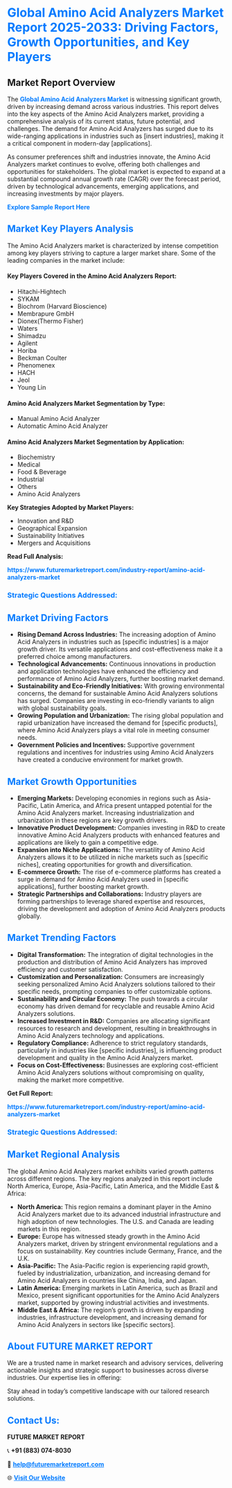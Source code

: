 <h1 style="color: #007BFF;">Global Amino Acid Analyzers Market Report 2025-2033: Driving Factors, Growth Opportunities, and Key Players</h1>

<section id="overview">
<h2>Market Report Overview</h2>
<p>The <a href="https://www.futuremarketreport.com/industry-report/amino-acid-analyzers-market" style="color: #007BFF; text-decoration: none;"><strong>Global Amino Acid Analyzers Market</strong></a> is witnessing significant growth, driven by increasing demand across various industries. This report delves into the key aspects of the Amino Acid Analyzers market, providing a comprehensive analysis of its current status, future potential, and challenges. The demand for Amino Acid Analyzers has surged due to its wide-ranging applications in industries such as [insert industries], making it a critical component in modern-day [applications].</p>
<p>As consumer preferences shift and industries innovate, the Amino Acid Analyzers market continues to evolve, offering both challenges and opportunities for stakeholders. The global market is expected to expand at a substantial compound annual growth rate (CAGR) over the forecast period, driven by technological advancements, emerging applications, and increasing investments by major players.</p>
</section>

<section id="overview">
<p><a href="https://www.futuremarketreport.com/request-sample/reportId=116657" style="color: #007BFF; text-decoration: none;"><strong>Explore Sample Report Here</strong></a></p>
</section>

<section id="key-players">
<h2 style="color: #007BFF;">Market Key Players Analysis</h2>
<p>The Amino Acid Analyzers market is characterized by intense competition among key players striving to capture a larger market share. Some of the leading companies in the market include:</p>
<h4>Key Players Covered in the Amino Acid Analyzers Report:</h4>
<ul><li>Hitachi-Hightech</li><li>SYKAM</li><li>Biochrom (Harvard Bioscience)</li><li>Membrapure GmbH</li><li>Dionex(Thermo Fisher)</li><li>Waters</li><li>Shimadzu</li><li>Agilent</li><li>Horiba</li><li>Beckman Coulter</li><li>Phenomenex</li><li>HACH</li><li>Jeol</li><li>Young Lin</li></ul>
<h4>Amino Acid Analyzers Market Segmentation by Type:</h4>
<ul><li>Manual Amino Acid Analyzer</li><li>Automatic Amino Acid Analyzer</li></ul>

<h4>Amino Acid Analyzers Market Segmentation by Application:</h4>
<ul><li>Biochemistry</li><li>Medical</li><li>Food &amp; Beverage</li><li>Industrial</li><li>Others</li><li>Amino Acid Analyzers</li></ul>
<p><strong>Key Strategies Adopted by Market Players:</strong></p>
<ul>
<li>Innovation and R&D</li>
<li>Geographical Expansion</li>
<li>Sustainability Initiatives</li>
<li>Mergers and Acquisitions</li>
</ul>
</section>

<section>
<p><strong>Read Full Analysis: </strong></p><a href="https://www.futuremarketreport.com/industry-report/amino-acid-analyzers-market" style="color: #007BFF; text-decoration: none;"><strong>https://www.futuremarketreport.com/industry-report/amino-acid-analyzers-market</strong></a>
<h3 style="color: #007BFF;">Strategic Questions Addressed:</h3>
</section>

<section id="driving-factors">
<h2 style="color: #007BFF;">Market Driving Factors</h2>
<ul>
<li><strong>Rising Demand Across Industries:</strong> The increasing adoption of Amino Acid Analyzers in industries such as [specific industries] is a major growth driver. Its versatile applications and cost-effectiveness make it a preferred choice among manufacturers.</li>
<li><strong>Technological Advancements:</strong> Continuous innovations in production and application technologies have enhanced the efficiency and performance of Amino Acid Analyzers, further boosting market demand.</li>
<li><strong>Sustainability and Eco-Friendly Initiatives:</strong> With growing environmental concerns, the demand for sustainable Amino Acid Analyzers solutions has surged. Companies are investing in eco-friendly variants to align with global sustainability goals.</li>
<li><strong>Growing Population and Urbanization:</strong> The rising global population and rapid urbanization have increased the demand for [specific products], where Amino Acid Analyzers plays a vital role in meeting consumer needs.</li>
<li><strong>Government Policies and Incentives:</strong> Supportive government regulations and incentives for industries using Amino Acid Analyzers have created a conducive environment for market growth.</li>
</ul>
</section>

<section id="growth-opportunities">
<h2 style="color: #007BFF;">Market Growth Opportunities</h2>
<ul>
<li><strong>Emerging Markets:</strong> Developing economies in regions such as Asia-Pacific, Latin America, and Africa present untapped potential for the Amino Acid Analyzers market. Increasing industrialization and urbanization in these regions are key growth drivers.</li>
<li><strong>Innovative Product Development:</strong> Companies investing in R&D to create innovative Amino Acid Analyzers products with enhanced features and applications are likely to gain a competitive edge.</li>
<li><strong>Expansion into Niche Applications:</strong> The versatility of Amino Acid Analyzers allows it to be utilized in niche markets such as [specific niches], creating opportunities for growth and diversification.</li>
<li><strong>E-commerce Growth:</strong> The rise of e-commerce platforms has created a surge in demand for Amino Acid Analyzers used in [specific applications], further boosting market growth.</li>
<li><strong>Strategic Partnerships and Collaborations:</strong> Industry players are forming partnerships to leverage shared expertise and resources, driving the development and adoption of Amino Acid Analyzers products globally.</li>
</ul>
</section>

<section id="trending-factors">
<h2 style="color: #007BFF;">Market Trending Factors</h2>
<ul>
<li><strong>Digital Transformation:</strong> The integration of digital technologies in the production and distribution of Amino Acid Analyzers has improved efficiency and customer satisfaction.</li>
<li><strong>Customization and Personalization:</strong> Consumers are increasingly seeking personalized Amino Acid Analyzers solutions tailored to their specific needs, prompting companies to offer customizable options.</li>
<li><strong>Sustainability and Circular Economy:</strong> The push towards a circular economy has driven demand for recyclable and reusable Amino Acid Analyzers solutions.</li>
<li><strong>Increased Investment in R&D:</strong> Companies are allocating significant resources to research and development, resulting in breakthroughs in Amino Acid Analyzers technology and applications.</li>
<li><strong>Regulatory Compliance:</strong> Adherence to strict regulatory standards, particularly in industries like [specific industries], is influencing product development and quality in the Amino Acid Analyzers market.</li>
<li><strong>Focus on Cost-Effectiveness:</strong> Businesses are exploring cost-efficient Amino Acid Analyzers solutions without compromising on quality, making the market more competitive.</li>
</ul>
</section>

<section>
<p><strong>Get Full Report: </strong></p><a href="https://www.futuremarketreport.com/industry-report/amino-acid-analyzers-market" style="color: #007BFF; text-decoration: none;"><strong>https://www.futuremarketreport.com/industry-report/amino-acid-analyzers-market</strong></a>
<h3 style="color: #007BFF;">Strategic Questions Addressed:</h3>
</section>


<section id="regional-analysis">
<h2 style="color: #007BFF;">Market Regional Analysis</h2>
<p>The global Amino Acid Analyzers market exhibits varied growth patterns across different regions. The key regions analyzed in this report include North America, Europe, Asia-Pacific, Latin America, and the Middle East & Africa:</p>
<ul>
<li><strong>North America:</strong> This region remains a dominant player in the Amino Acid Analyzers market due to its advanced industrial infrastructure and high adoption of new technologies. The U.S. and Canada are leading markets in this region.</li>
<li><strong>Europe:</strong> Europe has witnessed steady growth in the Amino Acid Analyzers market, driven by stringent environmental regulations and a focus on sustainability. Key countries include Germany, France, and the U.K.</li>
<li><strong>Asia-Pacific:</strong> The Asia-Pacific region is experiencing rapid growth, fueled by industrialization, urbanization, and increasing demand for Amino Acid Analyzers in countries like China, India, and Japan.</li>
<li><strong>Latin America:</strong> Emerging markets in Latin America, such as Brazil and Mexico, present significant opportunities for the Amino Acid Analyzers market, supported by growing industrial activities and investments.</li>
<li><strong>Middle East & Africa:</strong> The region’s growth is driven by expanding industries, infrastructure development, and increasing demand for Amino Acid Analyzers in sectors like [specific sectors].</li>
</ul>
</section>

<footer>
<h2 style="color: #007BFF;">About FUTURE MARKET REPORT</h2>
<p>We are a trusted name in market research and advisory services, delivering actionable insights and strategic support to businesses across diverse industries. Our expertise lies in offering:</p>

<p>Stay ahead in today’s competitive landscape with our tailored research solutions.</p>

<h2 style="color: #007BFF;">Contact Us:</h2>
<p><strong>FUTURE MARKET REPORT</strong></p>
<p>📞 <strong>+91 (883) 074-8030</strong></p>
<p>📧 <strong><a href="mailto:help@futuremarketreport.com" style="color: #007BFF;">help@futuremarketreport.com</a></strong></p>
<p>🌐 <strong><a href="https://www.futuremarketreport.com/" style="color: #007BFF;">Visit Our Website</a></strong></p>
</footer>